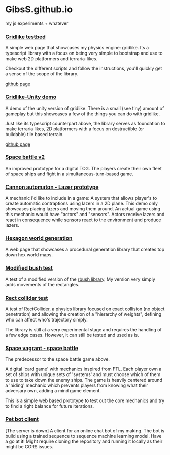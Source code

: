 # GibsS.github.io
my js experiments + whatever

### [Gridlike testbed](https://gibss.github.io/test/gridlike)

A simple web page that showcases my physics engine: gridlike. Its a typescript library with a focus on being very simple to bootstrap and use to make web 2D platformers and terraria-likes.

Checkout the different scripts and follow the instructions, you'll quickly get a sense of the scope of the library.

[github page](https://github.com/GibsS/gridlike)

### [Gridlike-Unity demo](https://gibss.github.io/test/gridlike-unity/Gridship3/)

A demo of the unity version of gridlike. There is a small (see tiny) amount of gameplay but this showcases a few of the things you can do with gridlike.

Just like its typescript counterpart above, the library serves as foundation to make terraria likes, 2D platformers with a focus on destructible (or buildable) tile based terrain.

[github page](https://github.com/GibsS/gridlike-Unity)

### [Space battle v2](http://space-battle-v2.herokuapp.com/#/board)

An improved prototype for a digital TCG. The players create their own fleet of space ships and fight in a simultaneous-turn-based game.

### [Cannon automaton - Lazer prototype](https://gibss.github.io/test/cannon-automaton/lazer-prototype)

A mechanic i'd like to include in a game: A system that allows player's to create automatic contraptions using lazers in a 2D plane. This demo only showcases placing lazers and moving them around. An actual game using this mechanic would have "actors" and "sensors". Actors receive lazers and react in consequence while sensors react to the environment and produce lazers. 

### [Hexagon world generation](https://gibss.github.io/test/RAE-world-generation)

A web page that showcases a procedural generation library that creates top down hex world maps.

### [Modified bush test](https://gibss.github.io/test/rbush)

A test of a modified version of the [rbush library](https://github.com/mourner/rbush). My version very simply adds movements of the rectangles.

### [Rect collider test](https://gibss.github.io/test/rectCollider/)

A test of RectCollider, a physics library focused on exact collision (no object penetration) and allowing the creation of a "hierarchy of weights", defining who can affect who's trajectory simply.

The library is still at a very experimental stage and requires the handling of a few edge cases. However, it can still be tested and used as is.

### [Space vagrant - space battle](https://space-vagrant-prototype.herokuapp.com/#/board)

The predecessor to the space battle game above.

A digital 'card game' with mechanics inspired from FTL. Each player own a set
of ships with unique sets of 'systems' and must choose which of them to use to
take down the enemy ships. The game is heavily centered around a 'hiding'
mechanic which prevents players from knowing what their adversary own, adding a
mind game element.

This is a simple web based prototype to test out the core mechanics and try to
find a right balance for future iterations.

### [Pet bot client](https://gibss.github.io/test/pet-bot-client/)

[The server is down]
A client for an online chat bot of my making. The bot is build using a trained sequence to sequence machine learning model. Have a go at it!
Might require cloning the repository and running it locally as their might be CORS issues.
